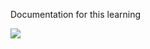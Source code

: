 Documentation for this learning

![](C:\Users\Alientech\AppData\Roaming\marktext\images\2021-07-04-21-05-27-image.png)
